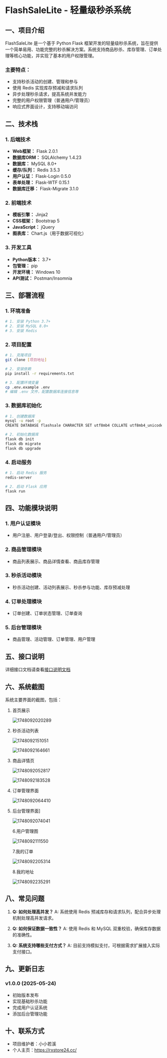 # FlashSaleLite - 轻量级秒杀系统

## 一、项目介绍

FlashSaleLite 是一个基于 Python Flask 框架开发的轻量级秒杀系统，旨在提供一个简单易用、功能完整的秒杀解决方案。系统支持商品秒杀、库存管理、订单处理等核心功能，并实现了基本的用户权限管理。

### 主要特点：
- 支持秒杀活动的创建、管理和参与
- 使用 Redis 实现库存预减和请求队列
- 异步处理秒杀请求，提高系统并发能力
- 完整的用户权限管理（普通用户/管理员）
- 响应式界面设计，支持移动端访问

## 二、技术栈

### 1. 后端技术
- **Web框架：** Flask 2.0.1
- **数据库ORM：** SQLAlchemy 1.4.23
- **数据库：** MySQL 8.0+
- **缓存/队列：** Redis 3.5.3
- **用户认证：** Flask-Login 0.5.0
- **表单处理：** Flask-WTF 0.15.1
- **数据库迁移：** Flask-Migrate 3.1.0

### 2. 前端技术
- **模板引擎：** Jinja2
- **CSS框架：** Bootstrap 5
- **JavaScript：** jQuery
- **图表库：** Chart.js（用于数据可视化）

### 3. 开发工具
- **Python版本：** 3.7+
- **包管理：** pip
- **开发环境：** Windows 10
- **API测试：** Postman/Insomnia

## 三、部署流程

### 1. 环境准备
```bash
# 1. 安装 Python 3.7+
# 2. 安装 MySQL 8.0+
# 3. 安装 Redis
```

### 2. 项目配置
```bash
# 1. 克隆项目
git clone [项目地址]

# 2. 安装依赖
pip install -r requirements.txt

# 3. 配置环境变量
cp .env.example .env
# 编辑 .env 文件，配置数据库连接信息等
```

### 3. 数据库初始化
```bash
# 1. 创建数据库
mysql -u root -p
CREATE DATABASE flashsale CHARACTER SET utf8mb4 COLLATE utf8mb4_unicode_ci;

# 2. 初始化数据库
flask db init
flask db migrate
flask db upgrade
```

### 4. 启动服务
```bash
# 1. 启动 Redis 服务
redis-server

# 2. 启动 Flask 应用
flask run
```

## 四、功能模块说明

### 1. 用户认证模块
- 用户注册、用户登录/登出、权限控制（普通用户/管理员）

### 2. 商品管理模块
- 商品列表展示、商品详情查看、商品库存管理

### 3. 秒杀活动模块
- 秒杀活动创建、活动列表展示、秒杀参与功能、库存预减处理

### 4. 订单处理模块
- 订单创建、订单状态管理、订单查询

### 5. 后台管理模块
- 商品管理、活动管理、订单管理、用户管理

## 五、接口说明

详细接口文档请查看[接口说明文档](./接口说明.md)

## 六、系统截图

系统主要界面的截图，包括：
1. 首页展示

   ![1748092020289](C:\Users\25932\AppData\Roaming\Typora\typora-user-images\1748092020289.png)

2. 秒杀活动列表

   ![1748092151051](C:\Users\25932\AppData\Roaming\Typora\typora-user-images\1748092151051.png)

   ![1748092164661](C:\Users\25932\AppData\Roaming\Typora\typora-user-images\1748092164661.png)

3. 商品详情页

   ![1748092052817](C:\Users\25932\AppData\Roaming\Typora\typora-user-images\1748092052817.png)

   ![1748092183528](C:\Users\25932\AppData\Roaming\Typora\typora-user-images\1748092183528.png)

4. 订单管理界面

   ![1748092064410](C:\Users\25932\AppData\Roaming\Typora\typora-user-images\1748092064410.png)

5. 后台管理界面]

   ![1748092074041](C:\Users\25932\AppData\Roaming\Typora\typora-user-images\1748092074041.png)

   6.用户管理图

   ![1748092111550](C:\Users\25932\AppData\Roaming\Typora\typora-user-images\1748092111550.png)

   7.我的订单

   ![1748092205314](C:\Users\25932\AppData\Roaming\Typora\typora-user-images\1748092205314.png)

   8.我的地址

   ![1748092235291](C:\Users\25932\AppData\Roaming\Typora\typora-user-images\1748092235291.png)

## 八、常见问题

1. **Q: 如何处理高并发？**
   A: 系统使用 Redis 预减库存和请求队列，配合异步处理机制处理高并发请求。

2. **Q: 如何保证数据一致性？**
   A: 使用 Redis 和 MySQL 双重校验，确保库存数据的准确性。

3. **Q: 系统支持哪些支付方式？**
   A: 目前支持模拟支付，可根据需求扩展接入实际支付接口。

## 九、更新日志

### v1.0.0 (2025-05-24)
- 初始版本发布
- 实现基础秒杀功能
- 完成用户认证系统
- 添加后台管理功能

## 十、联系方式

- 项目维护者：小小若溪
- 个人主页：https://rxstore24.cc/

  



